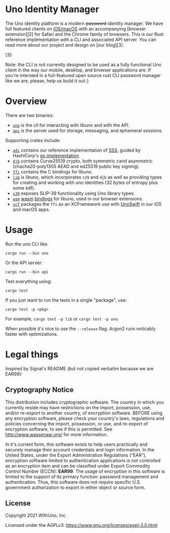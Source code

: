 Uno Identity Manager
===

The Uno identity platform is a modern <strike>password</strike> identity manager.
We have full featured clients on [iOS/macOS][1] with an accompanying [browser extension][2] for Safari and the Chrome family of browsers.
This is our Rust reference implementation with a CLI and associated API server.
You can read more about our project and design on [our blog][3].

[1]:
[2]:
[3]:

Note: the CLI is not currently designed to be used as a fully functional Uno client in the way our mobile, desktop, and browser applications are.
If you're intersted in a full-featured open source rust CLI password manager like we are, please, help us build it out (:

# Overview

There are two binaries:

* [`uno`](cli) is the cli for interacting with libuno and with the API.
* [`api`](api) is the server used for storage, messaging, and ephemeral sessions.

Supporting crates include:

* [`adi`](adi) contains our reference implementation of [SSS][sss], guided by HashiCorp's [go implementation][hashi-sss].
* [`djb`](djb) contains Curve25519 crypto, both symmetric cand asymmetric (chacha20-poly1305 AEAD and ed25519 public key signing).
* [`ffi`](ffi) contains the C bindings for libuno.
* [`lib`](lib) is libuno, which incorporates `s39` and `djb` as well as providing types for creating and working with uno identities (32 bytes of entropy plus some kdf).
* [`s39`](s39) exposes  SLIP-39 functionality using Uno library types.
* [`wsm`](wsm) [wasm][wasm] [bindings][wbindgen] for libuno, used in our browser extensions.
* [`xcf`](xcf) packages the `ffi` as an XCFramework use with [UnoSwift][] in our iOS and macOS apps.

[sss]: https://en.wikipedia.org/wiki/Shamir's_Secret_Sharing
[hashi-sss]: https://github.com/hashicorp/vault/tree/main/shamir
[unoswift]: http://gihub.com/withuno/unoswift
[wasm]: https://webassembly.org
[wbindgen]: https://rustwasm.github.io/docs/wasm-bindgen/

# Usage

Run the uno CLI like:
```
cargo run --bin uno
```

Or the API server:
```
cargo run --bin api
```

Test everything using:
```
cargo test
```

If you just want to run the tests in a single "package", use:
```
cargo test -p <pkg>
```

For example, `cargo test -p lib` or `cargo test -p uno`.

When possible it's nice to use the `--release` flag.
Argon2 runs noticably faster with optimizations.


# Legal things

Inspired by Signal's README (but not copied verbatim because we are EAR99):

## Cryptography Notice

This distribution includes cryptographic software.
The country in which you currently reside may have restrictions on the import, possession, use, and/or re-export to another country, of encryption software.
BEFORE using any encryption software, please check your country's laws, regulations and policies concerning the import, possession, or use, and re-export of encryption software, to see if this is permitted.
See <http://www.wassenaar.org/> for more information.

In it's current form, this software exists to help users practically and securely manage their account credentials and login information.
In the United States, under the Export Administration Regulations (“EAR”), encryption software limited to authentication applications is not controlled as an encryption item and can be classified under Export Commodity Control Number (ECCN): **EAR99**.
The usage of encryption in this software is limited to the support of its primary function: password management and authentication.
Thus, this software does not require specific U.S. government authorization to export in either object or source form.

## License

Copyright 2021 WithUno, Inc. 

Licensed under the AGPLv3: https://www.gnu.org/licenses/agpl-3.0.html
